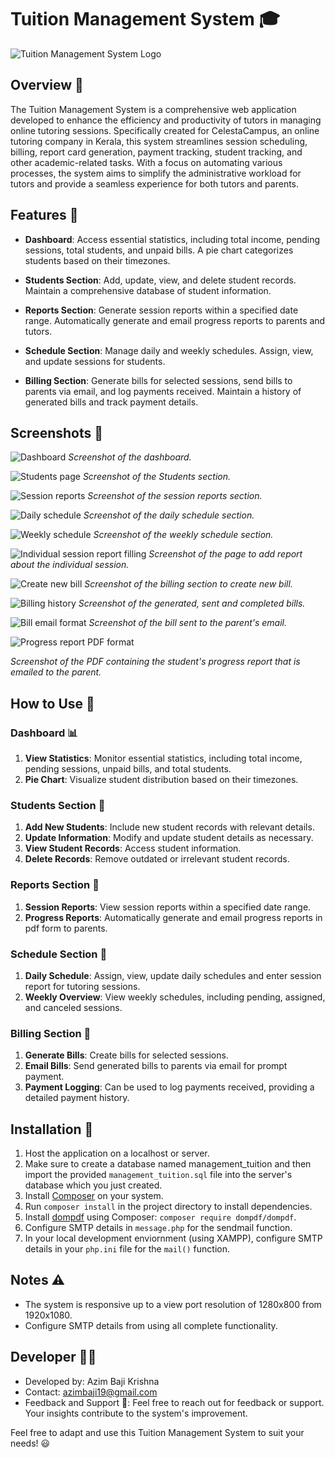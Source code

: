 # Tuition Management System :mortar_board:

<img src="img/logo.png" alt="Tuition Management System Logo">

## Overview 🌟

The Tuition Management System is a comprehensive web application developed to enhance the efficiency and productivity of tutors in managing online tutoring sessions. Specifically created for CelestaCampus, an online tutoring company in Kerala, this system streamlines session scheduling, billing, report card generation, payment tracking, student tracking, and other academic-related tasks. With a focus on automating various processes, the system aims to simplify the administrative workload for tutors and provide a seamless experience for both tutors and parents.


## Features 🚀

- **Dashboard**: Access essential statistics, including total income, pending sessions, total students, and unpaid bills. A pie chart categorizes students based on their timezones.

- **Students Section**: Add, update, view, and delete student records. Maintain a comprehensive database of student information.

- **Reports Section**: Generate session reports within a specified date range. Automatically generate and email progress reports to parents and tutors.

- **Schedule Section**: Manage daily and weekly schedules. Assign, view, and update sessions for students.

- **Billing Section**: Generate bills for selected sessions, send bills to parents via email, and log payments received. Maintain a history of generated bills and track payment details.


## Screenshots 📸

![Dashboard](screenshots/Screenshot_1.png)
*Screenshot of the dashboard.*


![Students page](screenshots/Screenshot_2.png)
*Screenshot of the Students section.*


![Session reports](screenshots/Screenshot_3.png)
*Screenshot of the session reports section.*


![Daily schedule](screenshots/Screenshot_4.png)
*Screenshot of the daily schedule section.*


![Weekly schedule](screenshots/Screenshot_7.png)
*Screenshot of the weekly schedule section.*


![Individual session report filling](screenshots/Screenshot_6.png)
*Screenshot of the page to add report about the individual session.*


![Create new bill](screenshots/Screenshot_8.png)
*Screenshot of the billing section to create new bill.*


![Billing history](screenshots/Screenshot_9.png)
*Screenshot of the generated, sent and completed bills.*


![Bill email format](screenshots/Screenshot_10.png)
*Screenshot of the bill sent to the parent's email.*


![Progress report PDF format](screenshots/Screenshot_11.png)

*Screenshot of the PDF containing the student's progress report that is emailed to the parent.*



## How to Use 📖

### Dashboard :bar_chart:
1. **View Statistics**: Monitor essential statistics, including total income, pending sessions, unpaid bills, and total students.
2. **Pie Chart**: Visualize student distribution based on their timezones.

### Students Section :school:
1. **Add New Students**: Include new student records with relevant details.
2. **Update Information**: Modify and update student details as necessary.
3. **View Student Records**: Access student information.
4. **Delete Records**: Remove outdated or irrelevant student records.

### Reports Section :page_facing_up:
1. **Session Reports**: View session reports within a specified date range.
2. **Progress Reports**: Automatically generate and email progress reports in pdf form to parents.

### Schedule Section :calendar:
1. **Daily Schedule**: Assign, view, update daily schedules and enter session report for tutoring sessions.
2. **Weekly Overview**: View weekly schedules, including pending, assigned, and canceled sessions.

### Billing Section :money_with_wings:
1. **Generate Bills**: Create bills for selected sessions.
2. **Email Bills**: Send generated bills to parents via email for prompt payment.
3. **Payment Logging**: Can be used to log payments received, providing a detailed payment history.

## Installation 🔧

1. Host the application on a localhost or server.
2. Make sure to create a database named management_tuition and then import the provided `management_tuition.sql` file into the server's database which you just created. 
3. Install [Composer](https://getcomposer.org/) on your system.
4. Run `composer install` in the project directory to install dependencies.
5. Install [dompdf](https://github.com/dompdf/dompdf) using Composer: `composer require dompdf/dompdf`.
6. Configure SMTP details in `message.php` for the sendmail function.
7. In your local development enviornment (using XAMPP), configure SMTP details in your `php.ini` file for the `mail()` function.

## Notes ⚠️

- The system is responsive up to a view port resolution of 1280x800 from 1920x1080.
- Configure SMTP details from using all complete functionality.

## Developer 👨‍💻

- Developed by: Azim Baji Krishna
- Contact: azimbaji19@gmail.com
- Feedback and Support 💌: Feel free to reach out for feedback or support. Your insights contribute to the system's improvement.

Feel free to adapt and use this Tuition Management System to suit your needs! 😃

